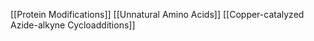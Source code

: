 [[Protein Modifications]]
[[Unnatural Amino Acids]]
[[Copper-catalyzed Azide-alkyne Cycloadditions]]
